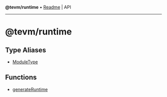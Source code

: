 **@tevm/runtime** • [Readme](README.md) \| API

***

# @tevm/runtime

## Type Aliases

- [ModuleType](type-aliases/ModuleType.md)

## Functions

- [generateRuntime](functions/generateRuntime.md)
